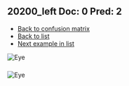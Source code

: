 ## 20200_left Doc: 0 Pred: 2
- [Back to confusion matrix](https://github.com/juliandewit/kaggle_retinopathy/blob/master/matrix.md)
- [Back to list](https://github.com/juliandewit/kaggle_retinopathy/blob/master/lists/02/list.md)
- [Next example in list](https://github.com/juliandewit/kaggle_retinopathy/blob/master/lists/02/20/20293_left.md)

![Eye](https://retinopaty.blob.core.windows.net/size1024/20200_left_0.jpeg)

### 

![Eye]()
